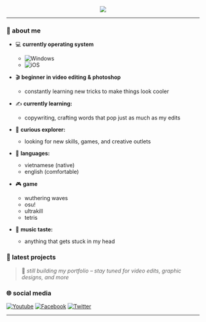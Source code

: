 <p align="center">
  <a href="https://github.com/DenverCoder1/readme-typing-svg"><img src="https://readme-typing-svg.demolab.com?font=Fira+Code&duration=2000&pause=1000&lines=this+is+nks&center=true&width=380&height=45"></a>
</p>

---

### 👤 about me

- 💻 **currently operating system**
  - ![Windows](https://img.shields.io/badge/windows-black?style=for-the-badge&logo=windows&logoColor=white)
  - ![iOS](https://img.shields.io/badge/android-black?style=for-the-badge&logo=android&logoColor=white)

- 🎬 **beginner in video editing & photoshop**  
  - constantly learning new tricks to make things look cooler

- ✍️ **currently learning:**  
  - copywriting, crafting words that pop just as much as my edits

- 🚩 **curious explorer:**  
  - looking for new skills, games, and creative outlets

- 🌟 **languages:**  
  - vietnamese (native)
  - english (comfortable)

- 🎮 **game**
  - wuthering waves
  - osu!
  - ultrakill
  - tetris

- 🎵 **music taste:**  
  - anything that gets stuck in my head

### 📸 latest projects

> 🚧 *still building my portfolio – stay tuned for video edits, graphic designs, and more*

### 🌐 social media
[![Youtube](https://img.shields.io/badge/-youtube-black?style=for-the-badge&logo=youtube)](https://www.youtube.com/@nks_5969)
[![Facebook](https://img.shields.io/badge/-facebook-black?style=for-the-badge&logo=facebook)](https://facebook.com/hgha5969)
[![Twitter](https://img.shields.io/badge/-x-black?style=for-the-badge&logo=twitter)](https://twitter.com/nks5969)

---

